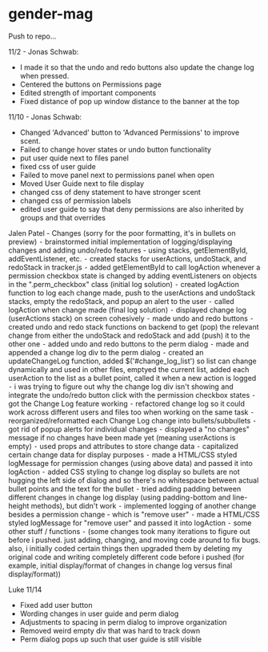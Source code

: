 ﻿# gender-mag

Push to repo...

11/2 - Jonas Schwab:
- I made it so that the undo and redo buttons also update the change log when pressed.
- Centered the buttons on Permissions page
- Edited strength of important components
- Fixed distance of pop up window distance to the banner at the top

11/10 - Jonas Schwab:
- Changed 'Advanced' button to 'Advanced Permissions' to improve scent.
- Failed to change hover states or undo button functionality
- put user quide next to files panel
- fixed css of user guide
- Failed to move panel next to permissions panel when open
- Moved User Guide next to file display
- changed css of deny statement to have stronger scent
- changed css of permission labels 
- edited user guide to say that deny permissions are also inherited by groups and that overrides


Jalen Patel - Changes (sorry for the poor formatting, it's in bullets on preview)
	⁃	brainstormed initial implementation of logging/displaying changes and adding undo/redo features - using stacks, getElementById, addEventListener, etc.
	⁃	created stacks for userActions, undoStack, and redoStack in tracker.js
	⁃	added getElementById to call logAction whenever a permission checkbox state is changed by adding eventListeners on objects in the ".perm_checkbox" class (initial log solution) 
	⁃	created logAction function to log each change made, push to the userActions and undoStack stacks, empty the redoStack, and popup an alert to the user
	⁃	called logAction when change made (final log solution)
	⁃	displayed change log (userActions stack) on screen cohesively
	⁃	made undo and redo buttons 
	⁃	created undo and redo stack functions on backend to get (pop) the relevant change from either the undoStack and redoStack and add (push) it to the other one
	⁃	added undo and redo buttons to the perm dialog
	⁃	made and appended a change log div to the perm dialog
	⁃	created an updateChangeLog function, added $('#change_log_list') so list can change dynamically and used in other files, emptyed the current list, added each userAction to the list as a bullet point, called it when a new action is logged
	⁃	i was trying to figure out why the change log div isn't showing and integrate the undo/redo button click with the permission checkbox states
	⁃	got the Change Log feature working
	⁃	refactored change log so it could work across different users and files too when working on the same task
	⁃	reorganized/reformatted each Change Log change into bullets/subbullets
	⁃	got rid of popup alerts for individual changes
	⁃	displayed a "no changes" message if no changes have been made yet (meaning userActions is empty)
	⁃	used props and attributes to store change data
	⁃	capitalized certain change data for display purposes
	⁃	made a HTML/CSS styled logMessage for permission changes (using above data) and passed it into logAction
	⁃	added CSS styling to change log display so bullets are not hugging the left side of dialog and so there's no whitespace between actual bullet points and the text for the bullet
	⁃	tried adding padding between different changes in change log display (using padding-bottom and line-height methods), but didn't work
	⁃	implemented logging of another change besides a permission change - which is "remove user"
	⁃	made a HTML/CSS styled logMessage for "remove user" and passed it into logAction
	⁃	some other stuff / functions
	⁃	(some changes took many iterations to figure out before i pushed. just adding, changing, and moving code around to fix bugs. also, i initially coded certain things then upgraded them by deleting my original code and writing completely different code before i pushed (for example, initial display/format of changes in change log versus final display/format))

Luke 11/14
- Fixed add user button
- Wording changes in user guide and perm dialog
- Adjustments to spacing in perm dialog to improve organization
- Removed weird empty div that was hard to track down
- Perm dialog pops up such that user guide is still visible
